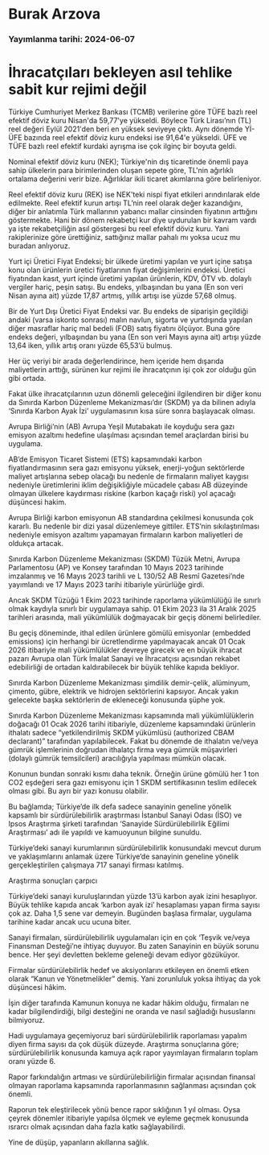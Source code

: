 # Burak Arzova

### Yayımlanma tarihi: 2024-06-07

# İhracatçıları bekleyen asıl tehlike sabit kur rejimi değil

Türkiye Cumhuriyet Merkez Bankası (TCMB) verilerine göre TÜFE bazlı reel efektif döviz kuru Nisan'da 59,77'ye yükseldi. Böylece Türk Lirası’nın (TL) reel değeri Eylül 2021'den beri en yüksek seviyeye çıktı. Aynı dönemde Yİ-ÜFE bazında reel efektif döviz kuru endeksi ise 91,64'e yükseldi. ÜFE ve TÜFE bazlı reel efektif kurdaki ayrışma ise çok ilginç bir boyuta geldi.

Nominal efektif döviz kuru (NEK); Türkiye'nin dış ticaretinde önemli paya sahip ülkelerin para birimlerinden oluşan sepete göre, TL'nin ağırlıklı ortalama değerini verir bize. Ağırlıklar ikili ticaret akımlarına göre belirleniyor.

Reel efektif döviz kuru (REK) ise NEK'teki nispi fiyat etkileri arındırılarak elde edilmekte. Reel efektif kurun artışı TL’nin reel olarak değer kazandığını, diğer bir anlatımla Türk mallarının yabancı mallar cinsinden fiyatının arttığını göstermekte. Hani bir dönem rekabetçi kur diye uydurulan bir kavram vardı ya işte rekabetçiliğin asıl göstergesi bu reel efektif döviz kuru. Yani rakiplerinize göre ürettiğiniz, sattığınız mallar pahalı mı yoksa ucuz mu buradan anlıyoruz.

Yurt içi Üretici Fiyat Endeksi; bir ülkede üretimi yapılan ve yurt içine satışa konu olan ürünlerin üretici fiyatlarının fiyat değişimlerini endeksi. Üretici fiyatından kasıt, yurt içinde üretimi yapılan ürünlerin, KDV, ÖTV vb. dolaylı vergiler hariç, peşin satışı. Bu endeks, yılbaşından bu yana (En son veri Nisan ayına ait) yüzde 17,87 artmış, yıllık artışı ise yüzde 57,68 olmuş.

Bir de Yurt Dışı Üretici Fiyat Endeksi var. Bu endeks de siparişin geçildiği andaki (varsa iskonto sonrası) malın navlun, sigorta ve yurtdışında yapılan diğer masraflar hariç mal bedeli (FOB) satış fiyatını ölçüyor. Buna göre endeks değeri, yılbaşından bu yana (En son veri Mayıs ayına ait) artışı yüzde 13,64 iken, yıllık artış oranı yüzde 65,53’ü bulmuş.

Her üç veriyi bir arada değerlendirince, hem içeride hem dışarıda maliyetlerin arttığı, sürünen kur rejimi ile ihracatçının işi çok zor olduğu gün gibi ortada.

Fakat ülke ihracatçılarının uzun dönemli geleceğini ilgilendiren bir diğer konu da Sınırda Karbon Düzenleme Mekanizması’dır (SKDM) ya da bilinen adıyla ‘Sınırda Karbon Ayak İzi’ uygulamasının kısa süre sonra başlayacak olması.

Avrupa Birliği’nin (AB) Avrupa Yeşil Mutabakatı ile koyduğu sera gazı emisyon azaltımı hedefine ulaşılması açısından temel araçlardan birisi bu uygulama.

AB’de Emisyon Ticaret Sistemi (ETS) kapsamındaki karbon fiyatlandırmasının sera gazı emisyonu yüksek, enerji-yoğun sektörlerde maliyet artışlarına sebep olacağı bu nedenle de firmaların maliyet kaygısı nedeniyle üretimlerini iklim değişikliğiyle mücadele çabası AB düzeyinde olmayan ülkelere kaydırması riskine (karbon kaçağı riski) yol açacağı düşüncesi hakim.

Avrupa Birliği karbon emisyonun AB standardına çekilmesi konusunda çok kararlı. Bu nedenle bir dizi yasal düzenlemeye gittiler. ETS’nin sıkılaştırılması nedeniyle emisyon azaltımı yapamayan firmaların karbon maliyetleri de oldukça artacak.

Sınırda Karbon Düzenleme Mekanizması (SKDM) Tüzük Metni, Avrupa Parlamentosu (AP) ve Konsey tarafından 10 Mayıs 2023 tarihinde imzalanmış ve 16 Mayıs 2023 tarihli ve L 130/52 AB Resmî Gazetesi’nde yayımlandı ve 17 Mayıs 2023 tarihi itibariyle yürürlüğe girdi.

Ancak SKDM Tüzüğü 1 Ekim 2023 tarihinde raporlama yükümlülüğü ile sınırlı olmak kaydıyla sınırlı bir uygulamaya sahip. 01 Ekim 2023 ila 31 Aralık 2025 tarihleri arasında, mali yükümlülük doğmayacak bir geçiş dönemi belirlediler.

Bu geçiş döneminde, ithal edilen ürünlere gömülü emisyonlar (embedded emissions) için herhangi bir ücretlendirme yapılmayacak ancak 01 Ocak 2026 itibariyle mali yükümlülükler devreye girecek ve en büyük ihracat pazarı Avrupa olan Türk İmalat Sanayi ve İhracatçısı açısından rekabet edebilirliği de ortadan kaldırabilecek bir büyük tehlike kapıda bekliyor.

Sınırda Karbon Düzenleme Mekanizması şimdilik demir-çelik, alüminyum, çimento, gübre, elektrik ve hidrojen sektörlerini kapsıyor. Ancak yakın gelecekte başka sektörlerin de ekleneceği konusunda şüphe yok.

Sınırda Karbon Düzenleme Mekanizması kapsamında mali yükümlülüklerin doğacağı 01 Ocak 2026 tarihi itibariyle, düzenleme kapsamındaki ürünlerin ithalatı sadece “yetkilendirilmiş SKDM yükümlüsü (authorized CBAM declarant)” tarafından yapılabilecek. Fakat bu dönemde de ithalatın ve/veya gümrük işlemlerinin doğrudan ithalatçı firma veya gümrük müşavirleri (dolaylı gümrük temsilcileri) aracılığıyla yapılması mümkün olacak.

Konunun bundan sonraki kısmı daha teknik. Örneğin ürüne gömülü her 1 ton CO2 eşdeğeri sera gazı emisyonu için 1 SKDM sertifikasının teslim edilecek olması gibi. Bu ayrı bir yazı konusu olabilir.

Bu bağlamda; Türkiye’de ilk defa sadece sanayinin geneline yönelik kapsamlı bir sürdürülebilirlik araştırması İstanbul Sanayi Odası (İSO) ve Ipsos Araştırma şirketi tarafından ‘Sanayide Sürdürülebilirlik Eğilimi Araştırması’ adı ile yapıldı ve kamuoyunun bilgine sunuldu.

Türkiye’deki sanayi kurumlarının sürdürülebilirlik konusundaki mevcut durum ve yaklaşımlarını anlamak üzere Türkiye’de sanayinin geneline yönelik gerçekleştirilen çalışmaya 717 sanayi firması katılmış.

Araştırma sonuçları çarpıcı

Türkiye’deki sanayi kuruluşlarından yüzde 13’ü karbon ayak izini hesaplıyor. Büyük tehlike kapıda ancak ‘karbon ayak izi’ hesaplaması yapan firma sayısı çok az. Daha 1,5 sene var demeyin. Bugünden başlasa firmalar, uygulama tarihine kadar ancak ucu ucuna biter.

Sanayi firmaları, sürdürülebilirlik uygulamaları için en çok ‘Teşvik ve/veya Finansman Desteği’ne ihtiyaç duyuyor. Bu zaten Sanayinin en büyük sorunu bence. Her şeyi devletten bekleme geleneği devam ediyor gözüküyor.

Firmalar sürdürülebilirlik hedef ve aksiyonlarını etkileyen en önemli etken olarak “Kanun ve Yönetmelikler” demiş. Yani zorunluluk yoksa ihtiyaç da yok düşüncesi hâkim.

İşin diğer tarafında Kamunun konuya ne kadar hâkim olduğu, firmaları ne kadar bilgilendirdiği, bilgi desteğini ne oranda ve nasıl sağladığı hususlarını bilmiyoruz.

Hadi uygulamaya geçemiyoruz bari sürdürülebilirlik raporlaması yapalım diyen firma sayısı da çok düşük düzeyde. Araştırma sonuçlarına göre; sürdürülebilirlik konusunda kamuya açık rapor yayımlayan firmaların toplam oranı yüzde 6.

Rapor farkındalığın artması ve sürdürülebilirliğin firmalar açısından finansal olmayan raporlama kapsamında raporlanmasının sağlanması açısından çok önemli.

Raporun tek eleştirilecek yönü bence rapor sıklığının 1 yıl olması. Oysa çeyrek dönemler itibariyle yapılsa ölçmek ve eyleme geçmek konusunda ısrarcı olmak açısından daha fazla katkı sağlayabilirdi.

Yine de düşüp, yapanların akıllarına sağlık.








